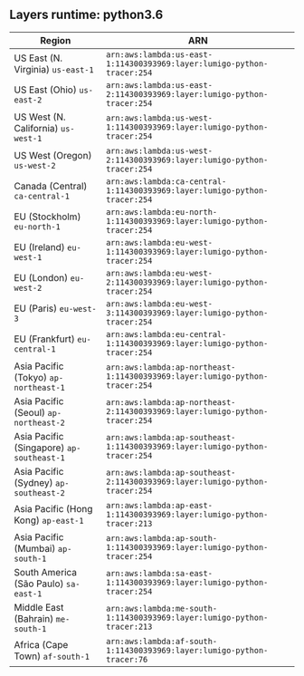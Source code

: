 Layers runtime: python3.6
----
| Region | ARN |
| --- | --- |
|US East (N. Virginia)  `us-east-1`|`arn:aws:lambda:us-east-1:114300393969:layer:lumigo-python-tracer:254`|
|US East (Ohio)  `us-east-2`|`arn:aws:lambda:us-east-2:114300393969:layer:lumigo-python-tracer:254`|
|US West (N. California)  `us-west-1`|`arn:aws:lambda:us-west-1:114300393969:layer:lumigo-python-tracer:254`|
|US West (Oregon)  `us-west-2`|`arn:aws:lambda:us-west-2:114300393969:layer:lumigo-python-tracer:254`|
|Canada (Central)  `ca-central-1`|`arn:aws:lambda:ca-central-1:114300393969:layer:lumigo-python-tracer:254`|
|EU (Stockholm)  `eu-north-1`|`arn:aws:lambda:eu-north-1:114300393969:layer:lumigo-python-tracer:254`|
|EU (Ireland)  `eu-west-1`|`arn:aws:lambda:eu-west-1:114300393969:layer:lumigo-python-tracer:254`|
|EU (London)  `eu-west-2`|`arn:aws:lambda:eu-west-2:114300393969:layer:lumigo-python-tracer:254`|
|EU (Paris)  `eu-west-3`|`arn:aws:lambda:eu-west-3:114300393969:layer:lumigo-python-tracer:254`|
|EU (Frankfurt)  `eu-central-1`|`arn:aws:lambda:eu-central-1:114300393969:layer:lumigo-python-tracer:254`|
|Asia Pacific (Tokyo)  `ap-northeast-1`|`arn:aws:lambda:ap-northeast-1:114300393969:layer:lumigo-python-tracer:254`|
|Asia Pacific (Seoul)  `ap-northeast-2`|`arn:aws:lambda:ap-northeast-2:114300393969:layer:lumigo-python-tracer:254`|
|Asia Pacific (Singapore)  `ap-southeast-1`|`arn:aws:lambda:ap-southeast-1:114300393969:layer:lumigo-python-tracer:254`|
|Asia Pacific (Sydney)  `ap-southeast-2`|`arn:aws:lambda:ap-southeast-2:114300393969:layer:lumigo-python-tracer:254`|
|Asia Pacific (Hong Kong)  `ap-east-1`|`arn:aws:lambda:ap-east-1:114300393969:layer:lumigo-python-tracer:213`|
|Asia Pacific (Mumbai)  `ap-south-1`|`arn:aws:lambda:ap-south-1:114300393969:layer:lumigo-python-tracer:254`|
|South America (São Paulo)  `sa-east-1`|`arn:aws:lambda:sa-east-1:114300393969:layer:lumigo-python-tracer:254`|
|Middle East (Bahrain)  `me-south-1`|`arn:aws:lambda:me-south-1:114300393969:layer:lumigo-python-tracer:213`|
|Africa (Cape Town)  `af-south-1`|`arn:aws:lambda:af-south-1:114300393969:layer:lumigo-python-tracer:76`|
